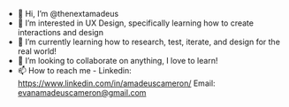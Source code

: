 - 👋 Hi, I’m @thenextamadeus
- 👀 I’m interested in UX Design, specifically learning how to create interactions and design
- 🌱 I’m currently learning how to research, test, iterate, and design for the real world!
- 💞️ I’m looking to collaborate on anything, I love to learn!
- 📫 How to reach me -
  Linkedin: https://www.linkedin.com/in/amadeuscameron/
  Email: evanamadeuscameron@gmail.com
